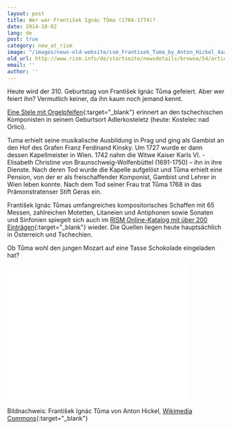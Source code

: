 ```yaml
---
layout: post
title: Wer war František Ignác Tůma (1704-1774)?
date: 2014-10-02
lang: de
post: true
category: new_at_rism
image: "/images/news-old-website/csm_Frantisek_Tuma_by_Anton_Hickel_4aa4179ca3.jpg"
old_url: http://www.rism.info/de/startseite/newsdetails/browse/54/article/64/who-was-frantisek-ignac-tuma-1704-1774.html
email: ''
author: ''
---
```


Heute wird der 310. Geburtstag von František Ignác Tůma gefeiert. Aber wer feiert ihn? Vermutlich keiner, da ihn kaum noch jemand kennt.

[Eine Stele mit Orgelpfeifen](http://commons.wikimedia.org/wiki/File:Kostelec_nad_Orlic%C3%AD-Franti%C5%A1ek_Ign%C3%A1c_T%C5%AFma.jpg?uselang=de){:target="_blank"} erinnert an den tschechischen Komponisten in seinem Geburtsort Adlerkosteletz (heute: Kostelec nad Orlicí).

Tuma erhielt seine musikalische Ausbildung in Prag und ging als Gambist an den Hof des Grafen Franz Ferdinand Kinsky. Um 1727 wurde er dann dessen Kapellmeister in Wien. 1742 nahm die Witwe Kaiser Karls VI. - Elisabeth Christine von Braunschweig-Wolfenbüttel (1691-1750) – ihn in ihre Dienste. Nach deren Tod wurde die Kapelle aufgelöst und Tůma erhielt eine Pension, von der er als freischaffender Komponist, Gambist und Lehrer in Wien leben konnte. Nach dem Tod seiner Frau trat Tůma 1768 in das Prämonstratenser Stift Geras ein.

František Ignác Tůmas umfangreiches kompositorisches Schaffen mit 65 Messen, zahlreichen Motetten, Litaneien und Antiphonen sowie Sonaten und Sinfonien spiegelt sich auch im [RISM Online-Katalog mit über 200 Einträgen](https://opac.rism.info/search?View=rism&author=tuma+frantisek){:target="_blank"} wieder. Die Quellen liegen heute hauptsächlich in Österreich und Tschechien.

Ob Tůma wohl den jungen Mozart auf eine Tasse Schokolade eingeladen hat?


<iframe width="420" height="315" src="//www.youtube.com/embed/V3GUpD1MJ3A" frameborder="0" allowfullscreen></iframe>

Bildnachweis: František Ignác Tůma von Anton Hickel, [Wikimedia Commons](http://commons.wikimedia.org/wiki/Category:Franti%C5%A1ek_Ign%C3%A1c_T%C5%AFma?uselang=de#mediaviewer/File:Franti%C5%A1ek_Tuma_by_Anton_Hickel.jpg){:target="_blank"}
